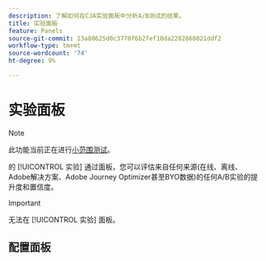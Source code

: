 ```yaml
---
description: 了解如何在CJA实验面板中分析A/B测试的结果。
title: 实验面板
feature: Panels
source-git-commit: 13a80625d0c3770f6b2fef10da2282868021ddf2
workflow-type: tm+mt
source-wordcount: '74'
ht-degree: 9%

---
```



# 实验面板

>[!NOTE]
>
>此功能当前正在进行[小范围测试](/help/release-notes/releases.md)。

的 [!UICONTROL 实验] 通过面板，您可以评估来自任何来源(在线、离线、Adobe解决方案、Adobe Journey Optimizer甚至BYO数据)的任何A/B实验的提升度和置信度。

>[!IMPORTANT]
>
>无法在 [!UICONTROL 实验] 面板。

## 配置面板


